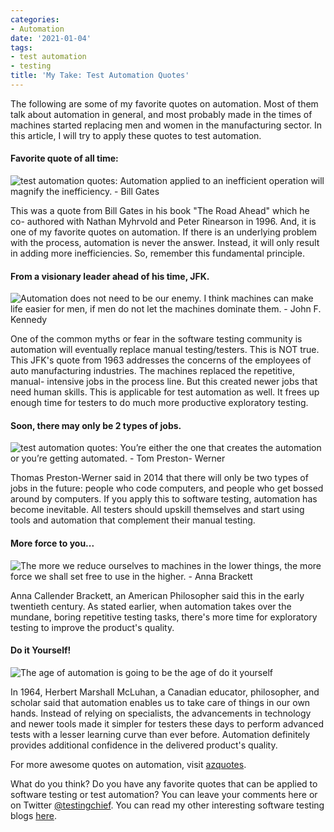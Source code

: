 ```yaml
---
categories:
- Automation
date: '2021-01-04'
tags:
- test automation
- testing
title: 'My Take: Test Automation Quotes'
---
```


The following are some of my favorite quotes on automation. Most of them talk
about automation in general, and most probably made in the times of machines
started replacing men and women in the manufacturing sector. In this article,
I will try to apply these quotes to test automation.

#### Favorite quote of all time:

![test automation quotes: Automation applied to an inefficient operation will
magnify the inefficiency. - Bill Gates](./assets/img/posts/quote-automation-applied-to-an-inefficient-operation-will-magnify-the-inefficiency-bill-gates-134-29-94.jpg)

This was a quote from Bill Gates in his book "The Road Ahead" which he co-
authored with Nathan Myhrvold and Peter Rinearson in 1996. And, it is one of
my favorite quotes on automation. If there is an underlying problem with the
process, automation is never the answer. Instead, it will only result in
adding more inefficiencies. So, remember this fundamental principle.

#### From a visionary leader ahead of his time, JFK.

![Automation does not need to be our enemy. I think machines can make life
easier for men, if men do not let the machines dominate them. - John F.
Kennedy](./assets/img/posts/quote-automation-does-not-need-to-be-our-enemy-i-think-machines-can-make-life-easier-for-men-john-f-kennedy-60-90-22.jpg)

One of the common myths or fear in the software testing community is
automation will eventually replace manual testing/testers. This is NOT true.
This JFK's quote from 1963 addresses the concerns of the employees of auto
manufacturing industries. The machines replaced the repetitive, manual-
intensive jobs in the process line. But this created newer jobs that need
human skills. This is applicable for test automation as well. It frees up
enough time for testers to do much more productive exploratory testing.

#### Soon, there may only be 2 types of jobs.

![test automation quotes: You’re either the one that creates the automation or
you’re getting automated. - Tom Preston-
Werner](./assets/img/posts/quote-you-re-either-the-one-that-creates-the-automation-or-you-re-getting-automated-tom-preston-werner-111-12-42.jpg)

Thomas Preston-Werner said in 2014 that there will only be two types of jobs
in the future: people who code computers, and people who get bossed around by
computers. If you apply this to software testing, automation has become
inevitable. All testers should upskill themselves and start using tools and
automation that complement their manual testing.

#### More force to you...

![The more we reduce ourselves to machines in the lower things, the more force
we shall set free to use in the higher. - Anna
Brackett](./assets/img/posts/quote-the-more-we-reduce-ourselves-to-machines-in-the-lower-things-the-more-force-we-shall-anna-brackett-125-57-84.jpg)

Anna Callender Brackett, an American Philosopher said this in the early
twentieth century. As stated earlier, when automation takes over the mundane,
boring repetitive testing tasks, there's more time for exploratory testing to
improve the product's quality.

#### Do it Yourself!

![The age of automation is going to be the age of do it
yourself](./assets/img/posts/quote-the-age-of-automation-is-going-to-be-the-age-of-do-it-yourself-marshall-mcluhan-134-29-95.jpg)

In 1964, Herbert Marshall McLuhan, a Canadian educator, philosopher, and
scholar said that automation enables us to take care of things in our own
hands. Instead of relying on specialists, the advancements in technology and
newer tools made it simpler for testers these days to perform advanced tests
with a lesser learning curve than ever before. Automation definitely provides
additional confidence in the delivered product's quality.

For more awesome quotes on automation, visit
[azquotes](https://www.azquotes.com/quotes/topics/automation.html).

What do you think? Do you have any favorite quotes that can be applied to
software testing or test automation? You can leave your comments here or on
Twitter [@testingchief](https://x.com/testingchief). You can read my
other interesting software testing blogs
[here](https://skthetester.github.io/blog/).